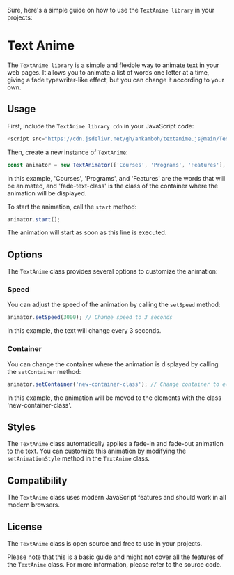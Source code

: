 Sure, here's a simple guide on how to use the `TextAnime library`  in your projects:

# Text Anime

The `TextAnime library`  is a simple and flexible way to animate text in your web pages. It allows you to animate a list of words one letter at a time, giving a fade  typewriter-like effect,
 but you can change it according to your own.

## Usage

First, include the `TextAnime library cdn` in your JavaScript code:

```javascript
<script src="https://cdn.jsdelivr.net/gh/ahkamboh/textanime.js@main/TextAnime.js/textanime.js"></script>
```

Then, create a new instance of `TextAnime`:

```javascript
const animator = new TextAnimator(['Courses', 'Programs', 'Features'], 'fade-text-class');
```

In this example, 'Courses', 'Programs', and 'Features' are the words that will be animated, and 'fade-text-class' is the class of the container where the animation will be displayed.

To start the animation, call the `start` method:

```javascript
animator.start();
```

The animation will start as soon as this line is executed.

## Options

The `TextAnime` class provides several options to customize the animation:

### Speed

You can adjust the speed of the animation by calling the `setSpeed` method:

```javascript
animator.setSpeed(3000); // Change speed to 3 seconds
```

In this example, the text will change every 3 seconds.

### Container

You can change the container where the animation is displayed by calling the `setContainer` method:

```javascript
animator.setContainer('new-container-class'); // Change container to elements with class 'new-container-class'
```

In this example, the animation will be moved to the elements with the class 'new-container-class'.

## Styles

The `TextAnime` class automatically applies a fade-in and fade-out animation to the text. You can customize this animation by modifying the `setAnimationStyle` method in the `TextAnime` class.

## Compatibility

The `TextAnime` class uses modern JavaScript features and should work in all modern browsers.

## License

The `TextAnime` class is open source and free to use in your projects.

Please note that this is a basic guide and might not cover all the features of the `TextAnime` class. For more information, please refer to the source code.
